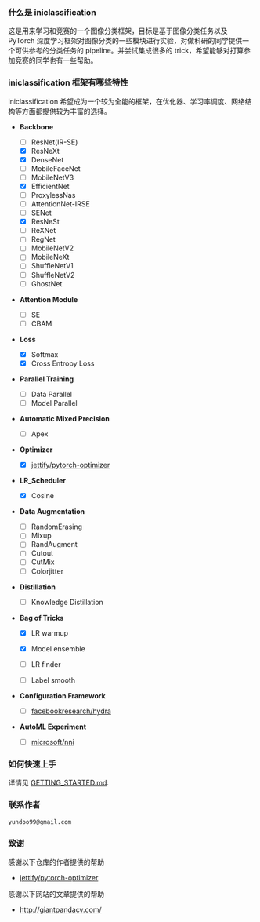 ### 什么是 iniclassification

这是用来学习和竞赛的一个图像分类框架，目标是基于图像分类任务以及 PyTorch 深度学习框架对图像分类的一些模块进行实验，对做科研的同学提供一个可供参考的分类任务的 pipeline。并尝试集成很多的 trick，希望能够对打算参加竞赛的同学也有一些帮助。

### iniclassification 框架有哪些特性

iniclassification 希望成为一个较为全能的框架，在优化器、学习率调度、网络结构等方面都提供较为丰富的选择。

- **Backbone**
    * [ ] ResNet(IR-SE)
    * [x] ResNeXt
    * [x] DenseNet
    * [ ] MobileFaceNet
    * [ ] MobileNetV3
    * [x] EfficientNet
    * [ ] ProxylessNas
    * [ ] AttentionNet-IRSE
    * [ ] SENet
    * [x] ResNeSt
    * [ ] ReXNet
    * [ ] RegNet
    * [ ] MobileNetV2
    * [ ] MobileNeXt
    * [ ] ShuffleNetV1
    * [ ] ShuffleNetV2
    * [ ] GhostNet

- **Attention Module**
    * [ ] SE
    * [ ] CBAM

- **Loss**
  * [x] Softmax
  * [x] Cross Entropy Loss

- **Parallel Training**
    * [ ] Data Parallel
    * [ ] Model Parallel

- **Automatic Mixed Precision**
  * [ ] Apex
  
- **Optimizer**
    * [x] [jettify/pytorch-optimizer](https://github.com/jettify/pytorch-optimizer)
- **LR_Scheduler**
    * [x] Cosine

- **Data Augmentation**

  * [ ] RandomErasing
  * [ ] Mixup
  * [ ] RandAugment
  * [ ] Cutout
  * [ ] CutMix
  * [ ] Colorjitter 

- **Distillation**

  * [ ] Knowledge Distillation
   
- **Bag of Tricks**

  * [x] LR warmup
  * [x] Model ensemble
  * [ ] LR finder
  * [ ] Label smooth
  
  
- **Configuration Framework**
 
   * [ ] [facebookresearch/hydra](https://github.com/facebookresearch/hydra)
   
- **AutoML Experiment**

   * [ ] [microsoft/nni](https://github.com/microsoft/nni)
   
### 如何快速上手

详情见 [GETTING_STARTED.md](https://github.com/inicv/iniclassification/tree/main/inicls/document/GETTING_STARTED.md).

### 联系作者

```markdown
yundoo99@gmail.com
```

### 致谢

感谢以下仓库的作者提供的帮助

- [jettify/pytorch-optimizer](https://github.com/jettify/pytorch-optimizer)

感谢以下网站的文章提供的帮助

- http://giantpandacv.com/